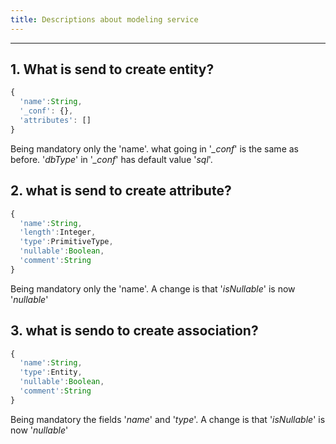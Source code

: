 ```yaml
---
title: Descriptions about modeling service
---
```


---

## 1. What is send to **create entity**?

```javascript
{
  'name':String,
  '_conf': {},
  'attributes': []
}
```

Being mandatory only the 'name'. what going in '_\_conf_' is the same as before. '_dbType_' in '_\_conf_' has default value '_sql_'.

## 2. what is send to **create attribute**?

```javascript
{
  'name':String,
  'length':Integer,
  'type':PrimitiveType,
  'nullable':Boolean,
  'comment':String
}
```

Being mandatory only the 'name'. A change is that '_isNullable_' is now '_nullable_'

## 3. what is sendo to **create association**?

```javascript
{
  'name':String,
  'type':Entity,
  'nullable':Boolean,
  'comment':String
}
```

Being mandatory the fields '_name_' and '_type_'. A change is that '_isNullable_' is now '_nullable_'
